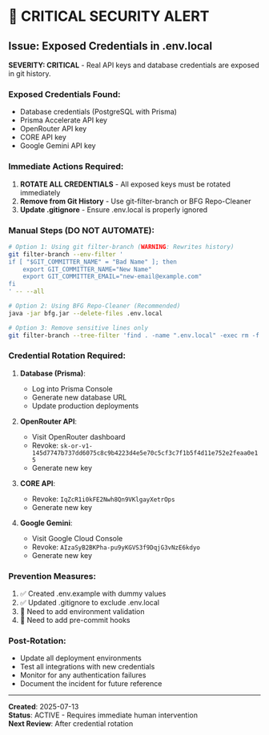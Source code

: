 # 🚨 CRITICAL SECURITY ALERT

## Issue: Exposed Credentials in .env.local

**SEVERITY: CRITICAL** - Real API keys and database credentials are exposed in git history.

### Exposed Credentials Found:
- Database credentials (PostgreSQL with Prisma)
- Prisma Accelerate API key
- OpenRouter API key
- CORE API key
- Google Gemini API key

### Immediate Actions Required:

1. **ROTATE ALL CREDENTIALS** - All exposed keys must be rotated immediately
2. **Remove from Git History** - Use git-filter-branch or BFG Repo-Cleaner
3. **Update .gitignore** - Ensure .env.local is properly ignored

### Manual Steps (DO NOT AUTOMATE):

```bash
# Option 1: Using git filter-branch (WARNING: Rewrites history)
git filter-branch --env-filter '
if [ "$GIT_COMMITTER_NAME" = "Bad Name" ]; then
    export GIT_COMMITTER_NAME="New Name"
    export GIT_COMMITTER_EMAIL="new-email@example.com"
fi
' -- --all

# Option 2: Using BFG Repo-Cleaner (Recommended)
java -jar bfg.jar --delete-files .env.local

# Option 3: Remove sensitive lines only
git filter-branch --tree-filter 'find . -name ".env.local" -exec rm -f {} \;' HEAD
```

### Credential Rotation Required:

1. **Database (Prisma)**: 
   - Log into Prisma Console
   - Generate new database URL
   - Update production deployments

2. **OpenRouter API**: 
   - Visit OpenRouter dashboard
   - Revoke: `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`
   - Generate new key

3. **CORE API**: 
   - Revoke: `IqZcR1i0kFE2Nwh8Qn9VKlgayXetrOps`
   - Generate new key

4. **Google Gemini**: 
   - Visit Google Cloud Console
   - Revoke: `AIzaSyB2BKPha-pu9yKGVS3f9DqjG3vNzE6kdyo`
   - Generate new key

### Prevention Measures:

1. ✅ Created .env.example with dummy values
2. ✅ Updated .gitignore to exclude .env.local
3. 🔄 Need to add environment validation
4. 🔄 Need to add pre-commit hooks

### Post-Rotation:
- Update all deployment environments
- Test all integrations with new credentials
- Monitor for any authentication failures
- Document the incident for future reference

---
**Created**: 2025-07-13  
**Status**: ACTIVE - Requires immediate human intervention  
**Next Review**: After credential rotation